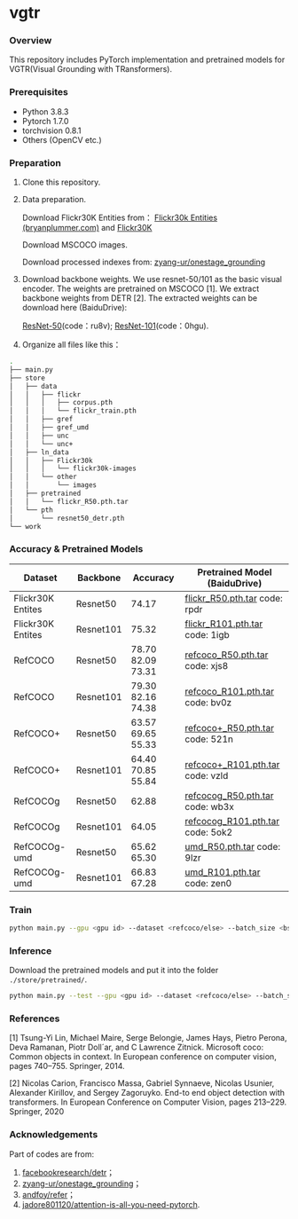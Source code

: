 # vgtr



###  Overview

This repository includes PyTorch implementation and pretrained models for VGTR(Visual Grounding with TRansformers).


### Prerequisites

- Python 3.8.3
- Pytorch 1.7.0
- torchvision 0.8.1
- Others (OpenCV etc.)


### Preparation

1. Clone this repository.

2. Data preparation.

   Download Flickr30K Entities from： [Flickr30k Entities (bryanplummer.com)](http://bryanplummer.com/Flickr30kEntities/) and  [Flickr30K](http://shannon.cs.illinois.edu/DenotationGraph/) 

   Download MSCOCO images.

   Download processed indexes from:   [zyang-ur/onestage_grounding](https://github.com/zyang-ur/onestage_grounding) 

3. Download backbone weights. We use resnet-50/101 as the basic visual encoder. The weights are pretrained on MSCOCO [1]. We extract backbone weights from DETR [2]. The extracted weights can be download here (BaiduDrive):

   [ResNet-50](https://pan.baidu.com/s/1ZHR_Ew8tUZH7gZo1prJThQ)(code：ru8v);  [ResNet-101](https://pan.baidu.com/s/1zsQ67cUZQ88n43-nmEjgvA)(code：0hgu).

4. Organize all files like this：

```bash
.
├── main.py
├── store
│   ├── data
│   │   ├── flickr
│   │   │   ├── corpus.pth
│   │   │   └── flickr_train.pth
│   │   ├── gref
│   │   ├── gref_umd
│	│	├── unc
│   │   └── unc+
│   ├── ln_data
│   │   ├── Flickr30k
│   │   │   └── flickr30k-images
│   │   └── other
│   │       └── images
│   ├── pretrained
│   │   └── flickr_R50.pth.tar
│   └── pth
│       └── resnet50_detr.pth
└── work
```



### Accuracy & Pretrained Models

| Dataset           | Backbone  | Accuracy            | Pretrained Model (BaiduDrive)                                |
| ----------------- | --------- | ------------------- | ------------------------------------------------------------ |
| Flickr30K Entites | Resnet50  | 74.17               | [flickr_R50.pth.tar](https://pan.baidu.com/s/1VUnxD-5pXnM7iFwIl8q9kA) code: rpdr |
| Flickr30K Entites | Resnet101 | 75.32               | [flickr_R101.pth.tar](https://pan.baidu.com/s/10GcUFLSTei9Lwvu4e5GjrQ) code: 1igb |
| RefCOCO           | Resnet50  | 78.70  82.09  73.31 | [refcoco_R50.pth.tar](https://pan.baidu.com/s/1GIe5OoOQOADYc1vVGcSXbw) code: xjs8 |
| RefCOCO           | Resnet101 | 79.30  82.16  74.38 | [refcoco_R101.pth.tar](https://pan.baidu.com/s/1GL-itH93G_e3VVNUPtocSA) code: bv0z |
| RefCOCO+          | Resnet50  | 63.57  69.65  55.33 | [refcoco+_R50.pth.tar](https://pan.baidu.com/s/1PUF8WoTrOLmYU24kgAMXKQ) code: 521n |
| RefCOCO+          | Resnet101 | 64.40  70.85  55.84 | [refcoco+_R101.pth.tar](https://pan.baidu.com/s/1mJiA7i7-Mp5ZL5D6dEDy0g) code: vzld |
| RefCOCOg          | Resnet50  | 62.88               | [refcocog_R50.pth.tar](https://pan.baidu.com/s/1KvDPisgSLzy8u5bIVCBiOg) code: wb3x |
| RefCOCOg          | Resnet101 | 64.05               | [refcocog_R101.pth.tar](https://pan.baidu.com/s/13ubLIbIUA3XlhzSOjaK7dg) code: 5ok2 |
| RefCOCOg-umd      | Resnet50  | 65.62  65.30        | [umd_R50.pth.tar](https://pan.baidu.com/s/1-PgzbA98rUOl7VJHAO-Exw) code: 9lzr |
| RefCOCOg-umd      | Resnet101 | 66.83  67.28        | [umd_R101.pth.tar](https://pan.baidu.com/s/1JkGbYL8Of3WOVWI9QcVwhQ) code: zen0 |



### Train

```bash
python main.py --gpu <gpu id> --dataset <refcoco/else> --batch_size <bs> --savename <ExpName> --backbone <resnet50/101> --cnn_path <resnet_coco_weights_path>
```



### Inference

Download the pretrained models and put it into the folder ```./store/pretrained/```.

```bash
python main.py --test --gpu <gpu id> --dataset <refcoco/else> --batch_size <bs> --pretrain <pretrained_weights>
```



### References

[1] Tsung-Yi Lin, Michael Maire, Serge Belongie, James Hays, Pietro Perona, Deva Ramanan, Piotr Doll´ar, and C Lawrence Zitnick. Microsoft coco: Common objects in context. In European conference on computer vision, pages 740–755. Springer, 2014.

[2] Nicolas Carion, Francisco Massa, Gabriel Synnaeve, Nicolas Usunier, Alexander Kirillov, and Sergey 	Zagoruyko. End-to end object detection with transformers. In European Conference on Computer Vision, pages 213–229. Springer, 2020



### Acknowledgements

Part of codes are from:

1. [facebookresearch/detr](https://github.com/facebookresearch/detr)；
2. [zyang-ur/onestage_grounding](https://github.com/zyang-ur/onestage_grounding)； 
3.  [andfoy/refer](https://github.com/andfoy/refer)；
4. [jadore801120/attention-is-all-you-need-pytorch](https://github.com/jadore801120/attention-is-all-you-need-pytorch).

 

